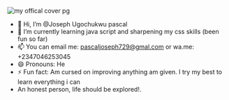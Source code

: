 ![my offical cover pg](https://github.com/user-attachments/assets/9f0b079f-fdc0-4a2f-8efb-58dc11362d6c)


- 👋 Hi, I’m @Joseph Ugochukwu pascal
- 🌱 I’m currently learning java script and sharpening my css skills (been fun so far) 
- 📫 You can email me: pascaljoseph729@gmal.com or wa.me: +2347046253045
- 😄 Pronouns: He
- ⚡ Fun fact: Am cursed on improving anything am given. I try my best to learn everything i can
- An honest person, life should be explored!.

<!---
Ugochukwu111/Ugochukwu111 is a ✨ special ✨ repository because its `README.md` (this file) appears on your GitHub profile.
You can click the Preview link to take a look at your changes.
--->
